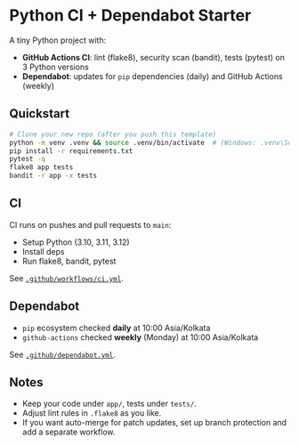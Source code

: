 # Python CI + Dependabot Starter

A tiny Python project with:
- **GitHub Actions CI**: lint (flake8), security scan (bandit), tests (pytest) on 3 Python versions
- **Dependabot**: updates for `pip` dependencies (daily) and GitHub Actions (weekly)

## Quickstart
```bash
# Clone your new repo (after you push this template)
python -m venv .venv && source .venv/bin/activate  # (Windows: .venv\Scripts\activate)
pip install -r requirements.txt
pytest -q
flake8 app tests
bandit -r app -x tests
```

## CI
CI runs on pushes and pull requests to `main`:
- Setup Python (3.10, 3.11, 3.12)
- Install deps
- Run flake8, bandit, pytest

See [`.github/workflows/ci.yml`](.github/workflows/ci.yml).

## Dependabot
- `pip` ecosystem checked **daily** at 10:00 Asia/Kolkata
- `github-actions` checked **weekly** (Monday) at 10:00 Asia/Kolkata

See [`.github/dependabot.yml`](.github/dependabot.yml).

## Notes
- Keep your code under `app/`, tests under `tests/`.
- Adjust lint rules in `.flake8` as you like.
- If you want auto-merge for patch updates, set up branch protection and add a separate workflow.
